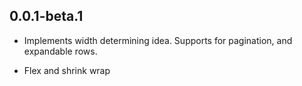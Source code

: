 ## 0.0.1-beta.1

* Implements width determining idea. Supports for pagination, and expandable rows.

* Flex and shrink wrap